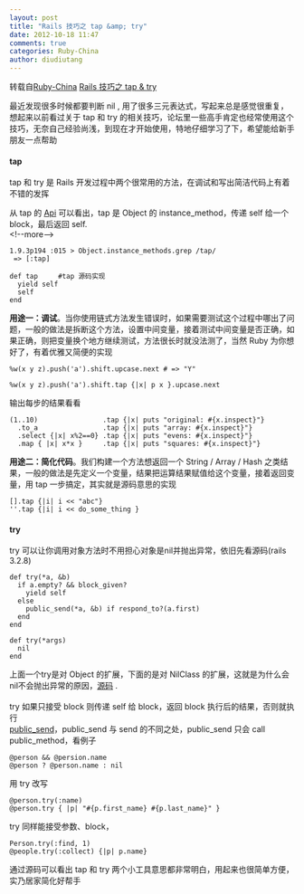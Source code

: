 ```yaml
---
layout: post
title: "Rails 技巧之 tap &amp; try"
date: 2012-10-18 11:47
comments: true
categories: Ruby-China
author: diudiutang
---
```

转载自[Ruby-China](http://ruby-china.org/topics/5348)
[Rails 技巧之 tap &
try](http://dayuan.im/blog/rails-tricks-about-tap-and-try.html/)

最近发现很多时候都要判断 nil ,
用了很多三元表达式，写起来总是感觉很重复，想起来以前看过关于 tap 和 try
的相关技巧，论坛里一些高手肯定也经常使用这个技巧，无奈自己经验尚浅，到现在才开始使用，特地仔细学习了下，希望能给新手朋友一点帮助

#### tap

tap 和 try 是 Rails
开发过程中两个很常用的方法，在调试和写出简洁代码上有着不错的发挥

从 tap 的
[Api](http://www.ruby-doc.org/core-1.9.3/Object.html#method-i-tap)
可以看出，tap 是 Object 的 instance\_method，传递 self 给一个
block，最后返回 self.\
 \<!--more--\>

    1.9.3p194 :015 > Object.instance_methods.grep /tap/
     => [:tap]

    def tap     #tap 源码实现
      yield self
      self
    end

**用途一：调试**。当你使用链式方法发生错误时，如果需要测试这个过程中哪出了问题，一般的做法是拆断这个方法，设置中间变量，接着测试中间变量是否正确，如果正确，则把变量换个地方继续测试，方法很长时就没法测了，当然
Ruby 为你想好了，有着优雅又简便的实现

    %w(x y z).push('a').shift.upcase.next # => "Y"

    %w(x y z).push('a').shift.tap {|x| p x }.upcase.next

输出每步的结果看看

    (1..10)                .tap {|x| puts "original: #{x.inspect}"}
      .to_a                .tap {|x| puts "array: #{x.inspect}"}
      .select {|x| x%2==0} .tap {|x| puts "evens: #{x.inspect}"}
      .map { |x| x*x }     .tap {|x| puts "squares: #{x.inspect}"}

**用途二：简化代码**。我们构建一个方法想返回一个 String / Array / Hash
之类结果，一般的做法是先定义一个变量，结果把运算结果赋值给这个变量，接着返回变量，用
tap 一步搞定，其实就是源码意思的实现

    [].tap {|i| i << "abc"}
    ''.tap {|i| i << do_some_thing }

#### try

try 可以让你调用对象方法时不用担心对象是nil并抛出异常，依旧先看源码(rails
3.2.8)

    def try(*a, &b)
      if a.empty? && block_given?
        yield self
      else
        public_send(*a, &b) if respond_to?(a.first)
      end
    end

    def try(*args)
      nil
    end

上面一个try是对 Object 的扩展，下面的是对 NilClass
的扩展，这就是为什么会nil不会抛出异常的原因，[源码](https://github.com/rails/rails/blob/master/activesupport/lib/active_support/core_ext/object/try.rb)
.\
\
 try 如果只接受 block 则传递 self 给 block，返回 block
执行后的结果，否则就执行\
[public\_send](http://www.ruby-doc.org/core-1.9.3/Object.html#method-i-public_send)，public\_send
与 send 的不同之处，public\_send 只会 call public\_method，看例子

    @person && @persion.name
    @person ? @person.name : nil

用 try 改写

    @person.try(:name)
    @person.try { |p| "#{p.first_name} #{p.last_name}" }

try 同样能接受参数、block，

    Person.try(:find, 1)
    @people.try(:collect) {|p| p.name}

通过源码可以看出 tap 和 try
两个小工具意思都非常明白，用起来也很简单方便，实乃居家简化好帮手
